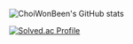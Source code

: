 ![ChoiWonBeen's GitHub stats](https://github-readme-stats.vercel.app/api?username=ChoiWonBeen&show_icons=true&theme=tokyonight)

[![Solved.ac Profile](http://mazassumnida.wtf/api/v2/generate_badge?boj=zad1264)](https://solved.ac/zad1264/)
